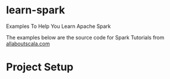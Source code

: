 # learn-spark
Examples To Help You Learn Apache Spark 

The examples below are the source code for Spark Tutorials from [allaboutscala.com](http://allaboutscala.com/big-data/spark/)

# Project Setup

